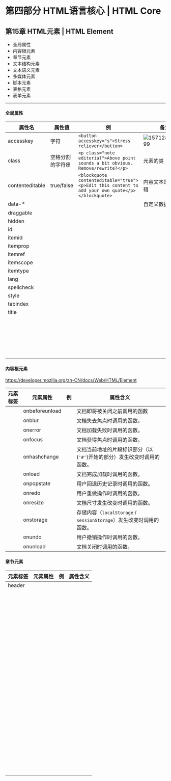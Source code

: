 # 第四部分 HTML语言核心  |  HTML Core

## 第15章 HTML元素  |  HTML Element

- 全局属性
- 内容根元素
- 章节元素
- 文本结构元素
- 文本语义元素
- 多媒体元素
- 脚本元素
- 表格元素
- 表单元素



---

#### 全局属性

| 属性名          | 属性值           | 例                                                           | 备注                                                      |
| --------------- | ---------------- | ------------------------------------------------------------ | --------------------------------------------------------- |
| accesskey       | 字符             | `<button accesskey="s">Stress reliever</button>`             | ![1571282174699](D:\FED2019\static\pic\1571282174699.png) |
| class           | 空格分割的字符串 | `<p class="note editorial">Above point sounds a bit obvious. Remove/rewrite?</p>` | 元素的类                                                  |
| contenteditable | true/false       | `<blockquote contenteditable="true"><p>Edit this content to add your own quote</p></blockquote>` | 内容文本是否可编辑                                        |
| data-*          |                  |                                                              | 自定义数据属性                                            |
| draggable       |                  |                                                              |                                                           |
| hidden          |                  |                                                              |                                                           |
| id              |                  |                                                              |                                                           |
| itemid          |                  |                                                              |                                                           |
| itemprop        |                  |                                                              |                                                           |
| itemref         |                  |                                                              |                                                           |
| itemscope       |                  |                                                              |                                                           |
| itemtype        |                  |                                                              |                                                           |
| lang            |                  |                                                              |                                                           |
| spellcheck      |                  |                                                              |                                                           |
| style           |                  |                                                              |                                                           |
| tabindex        |                  |                                                              |                                                           |
| title           |                  |                                                              |                                                           |
|                 |                  |                                                              |                                                           |
|                 |                  |                                                              |                                                           |
|                 |                  |                                                              |                                                           |
|                 |                  |                                                              |                                                           |
|                 |                  |                                                              |                                                           |
|                 |                  |                                                              |                                                           |
|                 |                  |                                                              |                                                           |
|                 |                  |                                                              |                                                           |
|                 |                  |                                                              |                                                           |
|                 |                  |                                                              |                                                           |
|                 |                  |                                                              |                                                           |
|                 |                  |                                                              |                                                           |
|                 |                  |                                                              |                                                           |
|                 |                  |                                                              |                                                           |
|                 |                  |                                                              |                                                           |
|                 |                  |                                                              |                                                           |
|                 |                  |                                                              |                                                           |
|                 |                  |                                                              |                                                           |
|                 |                  |                                                              |                                                           |
|                 |                  |                                                              |                                                           |
|                 |                  |                                                              |                                                           |
|                 |                  |                                                              |                                                           |







#### 内容根元素

https://developer.mozilla.org/zh-CN/docs/Web/HTML/Element

| 元素标签 | 元素属性       | 例   | 属性含义                                                     |
| -------- | -------------- | ---- | ------------------------------------------------------------ |
| <body>   | onbeforeunload |      | 文档即将被关闭之前调用的函数                                 |
|          | onblur         |      | 文档失去焦点时调用的函数。                                   |
|          | onerror        |      | 文档加载失败时调用的函数。                                   |
|          | onfocus        |      | 文档获得焦点时调用的函数。                                   |
|          | onhashchange   |      | 文档当前地址的片段标识部分（以(`'#'`)开始的部分）发生改变时调用的函数。 |
|          | onload         |      | 文档完成加载时调用的函数。                                   |
|          | onpopstate     |      | 用户回退历史记录时调用的函数。                               |
|          | onredo         |      | 用户重做操作时调用的函数。                                   |
|          | onresize       |      | 文档尺寸发生改变时调用的函数。                               |
|          | onstorage      |      | 存储内容（`localStorage` / `sessionStorage`）发生改变时调用的函数。 |
|          | onundo         |      | 用户撤销操作时调用的函数。                                   |
|          | onunload       |      | 文档关闭时调用的函数。                                       |



#### 章节元素

| 元素标签 | 元素属性 | 例   | 属性含义 |
| -------- | -------- | ---- | -------- |
| header   |          |      |          |
|          |          |      |          |
|          |          |      |          |
|          |          |      |          |
|          |          |      |          |
|          |          |      |          |
|          |          |      |          |
|          |          |      |          |
|          |          |      |          |
|          |          |      |          |
|          |          |      |          |
|          |          |      |          |
|          |          |      |          |
|          |          |      |          |
|          |          |      |          |
|          |          |      |          |
|          |          |      |          |
|          |          |      |          |
|          |          |      |          |
|          |          |      |          |
|          |          |      |          |
|          |          |      |          |
|          |          |      |          |
|          |          |      |          |
|          |          |      |          |
|          |          |      |          |
|          |          |      |          |
|          |          |      |          |
|          |          |      |          |
|          |          |      |          |
|          |          |      |          |
|          |          |      |          |
|          |          |      |          |
|          |          |      |          |
|          |          |      |          |
|          |          |      |          |
|          |          |      |          |
|          |          |      |          |
|          |          |      |          |
|          |          |      |          |
|          |          |      |          |
|          |          |      |          |
|          |          |      |          |
|          |          |      |          |
|          |          |      |          |
|          |          |      |          |
|          |          |      |          |
|          |          |      |          |
|          |          |      |          |
|          |          |      |          |
|          |          |      |          |
|          |          |      |          |
|          |          |      |          |
|          |          |      |          |
|          |          |      |          |
|          |          |      |          |
|          |          |      |          |
|          |          |      |          |
|          |          |      |          |
|          |          |      |          |
|          |          |      |          |
|          |          |      |          |
|          |          |      |          |
|          |          |      |          |
|          |          |      |          |
|          |          |      |          |
|          |          |      |          |
|          |          |      |          |
|          |          |      |          |
|          |          |      |          |
|          |          |      |          |
|          |          |      |          |
|          |          |      |          |
|          |          |      |          |
|          |          |      |          |
|          |          |      |          |
|          |          |      |          |
|          |          |      |          |
|          |          |      |          |
|          |          |      |          |
|          |          |      |          |
|          |          |      |          |
|          |          |      |          |
|          |          |      |          |
|          |          |      |          |
|          |          |      |          |
|          |          |      |          |
|          |          |      |          |
|          |          |      |          |
|          |          |      |          |
|          |          |      |          |
|          |          |      |          |
|          |          |      |          |
|          |          |      |          |
|          |          |      |          |
|          |          |      |          |
|          |          |      |          |
|          |          |      |          |

